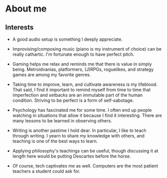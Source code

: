 # About me

## Interests

- A good audio setup is something I deeply appreciate.

- Improvising/composing music (piano is my instrument of choice) can be
  really cathartic. I'm fortunate enough to have perfect pitch.

- Gaming helps me relax and reminds me that there is value in simply
  being. Metroidvanias, platformers, (J)RPGs, roguelikes, and strategy
  games are among my favorite genres.

- Taking time to improve, learn, and cultivate awareness is my
  lifeblood. That said, I find it important to remind myself from time
  to time that imperfection and setbacks are an immutable part of
  the human condition. Striving to be perfect is a form of self-sabotage.

- Psychology has fascinated me for some time. I often end up people
  watching in situations that allow it because I find it interesting.
  There are many lessons to be learned in observing others.

- Writing is another pastime I hold dear. In particular, I like to teach
  through writing. I yearn to share my knowledge with others, and
  teaching is one of the best ways to learn.

- Applying philosophy's teachings can be useful, though discussing
  it at length here would be putting Descartes before the horse.

- Of course, tech captivates me as well. Computers are the most patient
  teachers a student could ask for.
